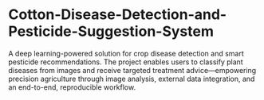# Cotton-Disease-Detection-and-Pesticide-Suggestion-System
A deep learning-powered solution for crop disease detection and smart pesticide recommendations. The project enables users to classify plant diseases from images and receive targeted treatment advice—empowering precision agriculture through image analysis, external data integration, and an end-to-end, reproducible workflow.
